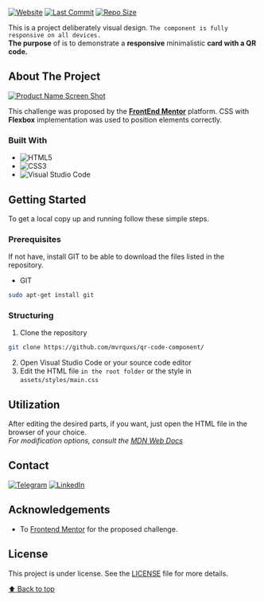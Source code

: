 <!-- PROJECT SHIELDS -->
<!--
*** https://github.com/mvrquxs/qr-code-component/
-->
[![Website](https://img.shields.io/website-up-down-green-red/http/shields.io.svg)](http://shields.io/)
[![Last Commit](https://img.shields.io/github/last-commit/mvrquxs/qr-code-component)](http://shields.io/)
[![Repo Size](https://img.shields.io/github/repo-size/mvrquxs/qr-code-component)](http://shields.io/)


This is a project deliberately visual design. `The component is fully responsive on all devices.`
<br>**The purpose** of is to demonstrate a **responsive** minimalistic **card with a QR code.**<br>

<!-- ABOUT THE PROJECT -->
## About The Project

[![Product Name Screen Shot][product-screenshot]](https://raw.githubusercontent.com/mvrquxs/qr-code-component/screenshots/desktop-version.png)


This challenge was proposed by the [**FrontEnd Mentor**](https://www.frontendmentor.io/solutions/component-qr-code-using-html-and-css-flexbox-BJyVMZaGq) platform. CSS with **Flexbox** implementation was used to position elements correctly.

### Built With

* ![HTML5](https://img.shields.io/badge/html5-%23E34F26.svg?style=for-the-badge&logo=html5&logoColor=white)
* ![CSS3](https://img.shields.io/badge/css3-%231572B6.svg?style=for-the-badge&logo=css3&logoColor=white)
* ![Visual Studio Code](https://img.shields.io/badge/Visual%20Studio%20Code-0078d7.svg?style=for-the-badge&logo=visual-studio-code&logoColor=white)

<!-- GETTING STARTED -->
## Getting Started

To get a local copy up and running follow these simple steps.

### Prerequisites

If not have, install GIT to be able to download the files listed in the repository.
* GIT
```sh
sudo apt-get install git
```

### Structuring
 
1. Clone the repository
```sh
git clone https://github.com/mvrquxs/qr-code-component/
```
2. Open Visual Studio Code or your source code editor
3. Edit the HTML file `in the root folder` or the style in `assets/styles/main.css`


<!-- USAGE EXAMPLES -->
## Utilization

After editing the desired parts, if you want, just open the HTML file in the browser of your choice. <br>_For modification options, consult the [MDN Web Docs](https://developer.mozilla.org/pt-BR/)_


<!-- CONTACT -->
## Contact
[![Telegram](https://img.shields.io/badge/Telegram-2CA5E0?style=for-the-badge&logo=telegram&logoColor=white)](https://bit.ly/3DbmnLd)
[![LinkedIn](https://img.shields.io/badge/linkedin-%230077B5.svg?&style=for-the-badge&logo=linkedin&logoColor=white)](https://www.linkedin.com/in/mvrquxs/)

<!-- ACKNOWLEDGEMENTS -->
## Acknowledgements

* To [Frontend Mentor](https://www.frontendmentor.io/solutions/component-qr-code-using-html-and-css-flexbox-BJyVMZaGq) for the proposed challenge.
## License

This project is under license. See the [LICENSE](https://github.com/mvrquxs/qr-code-component/blob/main/LICENSE) file for more details.

[⬆ Back to top](#about-the-project)<br>

[product-screenshot]: https://raw.githubusercontent.com/mvrquxs/qr-code-component/screenshots/desktop-version.png
